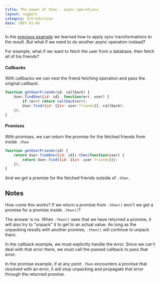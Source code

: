 ```yaml
---
title: The power of then - async operations
layout: nuggets
category: Introduction
date: 2007-01-05
---
```


In the [previous example](03-power-of-then-sync-processing.html) we learned 
how to apply sync transformations to the result. But what if we need to do 
another async operation instead? 

For example, what if we want to fetch the user from a database, then fetch all
of his friends?


#### Callbacks

With callbacks we can nest the friend fetching operation and pass the original
callback.

```js
function getUserFriends(id, callback) {
	User.findOne({id: id}, function(err, user) {
		if (err) return callback(err);
		User.find({id: {$in: user.friends}}, callback);
	});
}
```

#### Promises

With promises, we can return the promise for the fetched friends from inside
`.then`

```js
function getUserFriends(id) {
	return User.findOne({id: id}).then(function(user) {
		return User.find({id: {$in: user.friends}});
	});
}
```

And we get a promise for the fetched friends outside of `.then`.

## Notes

How come this works? If we return a promise from `.then()` won't we get a 
promise for a promise inside `.then()`? 

The answer is no. When `.then()` sees that we have returned a promise, it will 
also try to "unpack" it to get to an actual value. As long as the unpacking 
results with another promise, `.then()` will continue to unpack them.

In the callback example, we must explicitly handle the error. Since we can't
deal with that error there, we must call the passed callback to pass that error. 

In the promise example, if at any point `.then` encounters a promise that
resolved with an error, it will stop unpacking and propagate that error through
the returned promise.
